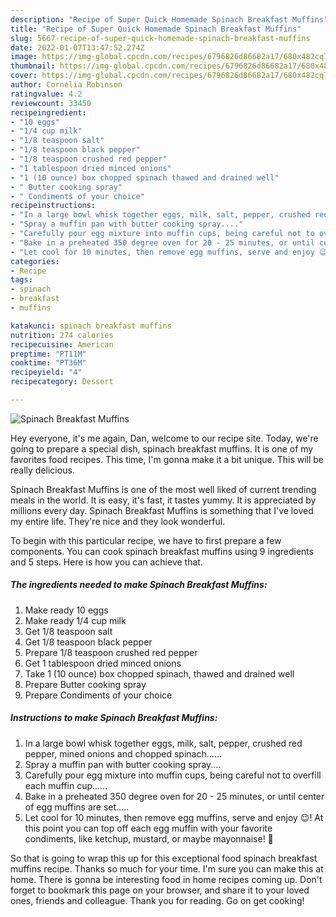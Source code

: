 ```yaml
---
description: "Recipe of Super Quick Homemade Spinach Breakfast Muffins"
title: "Recipe of Super Quick Homemade Spinach Breakfast Muffins"
slug: 5667-recipe-of-super-quick-homemade-spinach-breakfast-muffins
date: 2022-01-07T13:47:52.274Z
image: https://img-global.cpcdn.com/recipes/6796826d86682a17/680x482cq70/spinach-breakfast-muffins-recipe-main-photo.jpg
thumbnail: https://img-global.cpcdn.com/recipes/6796826d86682a17/680x482cq70/spinach-breakfast-muffins-recipe-main-photo.jpg
cover: https://img-global.cpcdn.com/recipes/6796826d86682a17/680x482cq70/spinach-breakfast-muffins-recipe-main-photo.jpg
author: Cornelia Robinson
ratingvalue: 4.2
reviewcount: 33450
recipeingredient:
- "10 eggs"
- "1/4 cup milk"
- "1/8 teaspoon salt"
- "1/8 teaspoon black pepper"
- "1/8 teaspoon crushed red pepper"
- "1 tablespoon dried minced onions"
- "1 (10 ounce) box chopped spinach thawed and drained well"
- " Butter cooking spray"
- " Condiments of your choice"
recipeinstructions:
- "In a large bowl whisk together eggs, milk, salt, pepper, crushed red pepper, mined onions and chopped spinach......"
- "Spray a muffin pan with butter cooking spray...."
- "Carefully pour egg mixture into muffin cups, being careful not to overfill each muffin cup......"
- "Bake in a preheated 350 degree oven for 20 - 25 minutes, or until center of egg muffins are set....."
- "Let cool for 10 minutes, then remove egg muffins, serve and enjoy 😉! At this point you can top off each egg muffin with your favorite condiments, like ketchup, mustard, or maybe mayonnaise! 🥰"
categories:
- Recipe
tags:
- spinach
- breakfast
- muffins

katakunci: spinach breakfast muffins 
nutrition: 274 calories
recipecuisine: American
preptime: "PT11M"
cooktime: "PT36M"
recipeyield: "4"
recipecategory: Dessert

---
```



![Spinach Breakfast Muffins](https://img-global.cpcdn.com/recipes/6796826d86682a17/680x482cq70/spinach-breakfast-muffins-recipe-main-photo.jpg)

Hey everyone, it's me again, Dan, welcome to our recipe site. Today, we're going to prepare a special dish, spinach breakfast muffins. It is one of my favorites food recipes. This time, I'm gonna make it a bit unique. This will be really delicious.

Spinach Breakfast Muffins is one of the most well liked of current trending meals in the world. It is easy, it's fast, it tastes yummy. It is appreciated by millions every day. Spinach Breakfast Muffins is something that I've loved my entire life. They're nice and they look wonderful.




To begin with this particular recipe, we have to first prepare a few components. You can cook spinach breakfast muffins using 9 ingredients and 5 steps. Here is how you can achieve that.

<!--inarticleads1-->

##### The ingredients needed to make Spinach Breakfast Muffins:

1. Make ready 10 eggs
1. Make ready 1/4 cup milk
1. Get 1/8 teaspoon salt
1. Get 1/8 teaspoon black pepper
1. Prepare 1/8 teaspoon crushed red pepper
1. Get 1 tablespoon dried minced onions
1. Take 1 (10 ounce) box chopped spinach, thawed and drained well
1. Prepare  Butter cooking spray
1. Prepare  Condiments of your choice




<!--inarticleads2-->

##### Instructions to make Spinach Breakfast Muffins:

1. In a large bowl whisk together eggs, milk, salt, pepper, crushed red pepper, mined onions and chopped spinach......
1. Spray a muffin pan with butter cooking spray....
1. Carefully pour egg mixture into muffin cups, being careful not to overfill each muffin cup......
1. Bake in a preheated 350 degree oven for 20 - 25 minutes, or until center of egg muffins are set.....
1. Let cool for 10 minutes, then remove egg muffins, serve and enjoy 😉! At this point you can top off each egg muffin with your favorite condiments, like ketchup, mustard, or maybe mayonnaise! 🥰




So that is going to wrap this up for this exceptional food spinach breakfast muffins recipe. Thanks so much for your time. I'm sure you can make this at home. There is gonna be interesting food in home recipes coming up. Don't forget to bookmark this page on your browser, and share it to your loved ones, friends and colleague. Thank you for reading. Go on get cooking!

